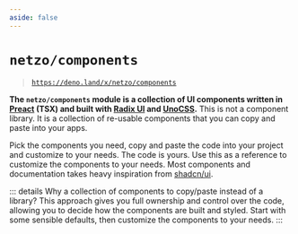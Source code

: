 ```yaml
---
aside: false
---
```


<script setup>
import SectionDocsCards from '@theme/components/sections/SectionDocsCards.vue'
import en from '~/locales/en.js'
</script>

# `netzo/components`

> [`https://deno.land/x/netzo/components`](https://deno.land/x/netzo/components)

**The `netzo/components` module is a collection of UI components written in [Preact](https://preactjs.com/) (TSX) and built with [Radix UI](https://www.radix-ui.com/) and [UnoCSS](https://unocss.dev/).** This is not a component library. It is a collection of re-usable components that you can copy and paste into your apps.

Pick the components you need, copy and paste the code into your project and customize to your needs. The code is yours. Use this as a reference to customize the components to your needs. Most components and documentation takes heavy inspiration from [shadcn/ui](https://ui.shadcn.com/).

::: details Why a collection of components to copy/paste instead of a library?
This approach gives you full ownership and control over the code, allowing you to decide how the components are built and styled. Start with some sensible defaults, then customize the components to your needs.
:::

<!-- NOTE: pass in 'compact' prop if using with `aside: true` -->
<!-- NOTE: could split into H3 groups via `en.components.filter(...)` -->
<SectionDocsCards :items="en.components" compact>
  <template #image="{ icon, src, title }">
    <div
      class="mt-5 ml-4 w-14 h-14"
      :class="icon"
    />
  </template>
</SectionDocsCards>